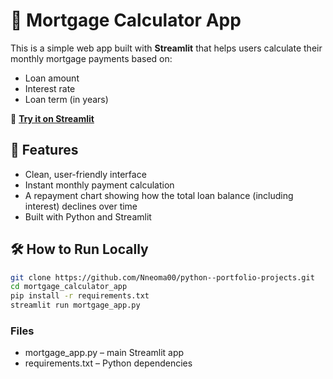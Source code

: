 # 🏡 Mortgage Calculator App

This is a simple web app built with **Streamlit** that helps users calculate their monthly mortgage payments based on:

- Loan amount  
- Interest rate  
- Loan term (in years)

🔗 **[Try it on Streamlit](https://mortgage-calcul.streamlit.app/)**

## 📌 Features

- Clean, user-friendly interface  
- Instant monthly payment calculation
- A repayment chart showing how the total loan balance (including interest) declines over time 
- Built with Python and Streamlit
  

## 🛠 How to Run Locally

```bash
git clone https://github.com/Nneoma00/python--portfolio-projects.git
cd mortgage_calculator_app
pip install -r requirements.txt
streamlit run mortgage_app.py
```

### Files
* mortgage_app.py – main Streamlit app
* requirements.txt – Python dependencies

